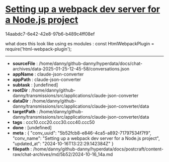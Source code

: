 # [Setting up a webpack dev server for a Node.js project](https://claude.ai/chat/5b52fcb8-e846-4ca5-a892-71797534f7f9)

14aabdc7-6e42-42e8-97b6-b489c4ff08ef

what does this look like using es modules : const HtmlWebpackPlugin = require('html-webpack-plugin');

---

* **sourceFile** : /home/danny/github-danny/hyperdata/docs/chat-archives/data-2025-01-25-12-45-58/conversations.json
* **appName** : claude-json-converter
* **appPath** : claude-json-converter
* **subtask** : [undefined]
* **rootDir** : /home/danny/github-danny/transmissions/src/applications/claude-json-converter
* **dataDir** : /home/danny/github-danny/transmissions/src/applications/claude-json-converter/data
* **targetPath** : /home/danny/github-danny/transmissions/src/applications/claude-json-converter/data
* **tags** : ccc10.ccc20.ccc30.ccc40.ccc50
* **done** : [undefined]
* **meta** : {
  "conv_uuid": "5b52fcb8-e846-4ca5-a892-71797534f7f9",
  "conv_name": "Setting up a webpack dev server for a Node.js project",
  "updated_at": "2024-10-16T13:22:29.142384Z"
}
* **filepath** : /home/danny/github-danny/hyperdata/docs/postcraft/content-raw/chat-archives/md/5b52/2024-10-16_14a.md